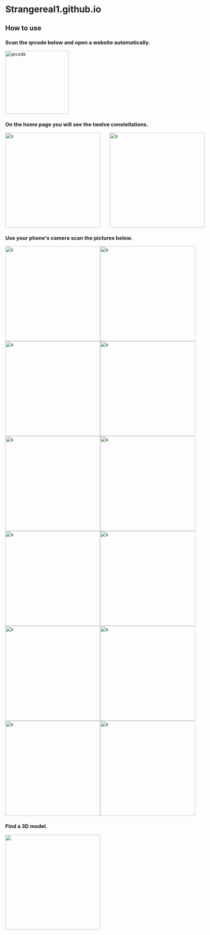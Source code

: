 # Strangereal1.github.io

## How to use

### Scan the qrcode below and open a website automatically.

<img src="res/qrcode.png" width = "200" height = "200" alt="qrcode" align=center />

### On the home page you will see the twelve constellations.

<div style='display: flex'>
<img src="res/show_2.jpeg" width = "300"  alt="s" align=center  style='margin-right:30px'/>  
<img src="res/show_1.jpeg" width = "300"  alt="s" align=center />  
</div>

### Use your phone's camera scan the pictures below.

<div style='display: flex'>
<img src="assets/patts/pattern-AQ.png" width = "300" height = "300" alt="s" align=center />  
<img src="assets/patts/pattern-AR.png" width = "300" height = "300" alt="s" align=center /> 
</div>
<div style='display: flex'>
<img src="assets/patts/pattern-CA.png" width = "300" height = "300" alt="s" align=center />  
<img src="assets/patts/pattern-CAP.png" width = "300" height = "300" alt="s" align=center /> 
</div>
<div style='display: flex'>
<img src="assets/patts/pattern-GE.png" width = "300" height = "300" alt="s" align=center />  
<img src="assets/patts/pattern-LE.png" width = "300" height = "300" alt="s" align=center /> 
</div>
<div style='display: flex'>
<img src="assets/patts/pattern-LI.png" width = "300" height = "300" alt="s" align=center />  
<img src="assets/patts/pattern-PI.png" width = "300" height = "300" alt="s" align=center /> 
</div>
<div style='display: flex'>
<img src="assets/patts/pattern-SA.png" width = "300" height = "300" alt="s" align=center />  
<img src="assets/patts/pattern-SC.png" width = "300" height = "300" alt="s" align=center /> 
</div>
<div style='display: flex'>
<img src="assets/patts/pattern-TA.png" width = "300" height = "300" alt="s" align=center />  
<img src="assets/patts/pattern-VI.png" width = "300" height = "300" alt="s" align=center /> 
</div>

### Find a 3D model.

<div style='display: flex'>
<img src="res/demo.gif" width = "300" alt="" align=center />
</div>
